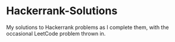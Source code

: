 # Hackerrank-Solutions
My solutions to Hackerrank problems as I complete them, with the occasional LeetCode problem thrown in.
